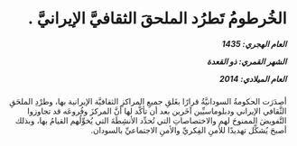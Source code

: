 <h1 dir="rtl">الخُرطومُ تَطرُد الملحقَ الثقافيَّ الإيرانيَّ .</h1>

<h5 dir="rtl">العام الهجري:  1435

الشهر القمري: ذو القعدة

العام الميلادي: 2014</h5>

<p dir="rtl">أصدَرَت الحكومةُ السودانيَّةُ قرارًا بغَلقِ جميعِ المراكزِ الثقافيَّة الإيرانية بها، وطرْدِ الملحَقِ الثَّقافي الإيراني ودبلوماسيِّين آخَرين بعد أن تأكَّد لها أنَّ المركزَ وفُروعَه قد تجاوزوا التَّفويضَ الممنوحَ لهم والاختصاصاتِ التي تُحدِّد الأنشِطَةَ التي يُخوِّلُهم القيامُ بها، وبذلك أصبحَ يُشكِّل تهديدًا للأمنِ الفِكريِّ والأمنِ الاجتماعيِّ بالسودان.</p></br>
